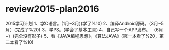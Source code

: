 # review2015-plan2016
2015学习计划
1、学C语言。(1月~3月)(学了%10)
2、编译Android源码。（3月~5月）(完成了%20)
3、学PS。(学会了基本工具)
4、自己写一个APP发布。 （6月 ~）(完全没有影子)
5、看《JAVA编程思想》，《算法JAVA》(第一本看了%20，第二本看了%10)